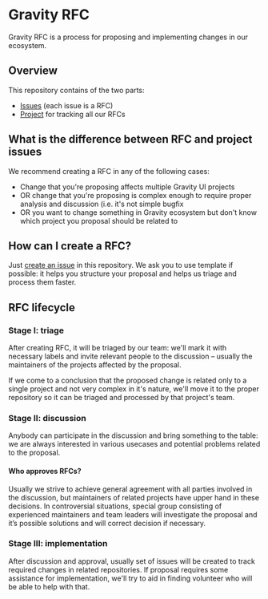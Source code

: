 # Gravity RFC

Gravity RFC is a process for proposing and implementing changes in our ecosystem.

## Overview

This repository contains of the two parts:

- [Issues](https://github.com/gravity-ui/rfc/issues) (each issue is a RFC)
- [Project](https://github.com/orgs/gravity-ui/projects/1) for tracking all our RFCs

## What is the difference between RFC and project issues

We recommend creating a RFC in any of the following cases:

- Change that you're proposing affects multiple Gravity UI projects
- OR change that you're proposing is complex enough to require proper analysis and discussion (i.e. it's not simple bugfix
- OR you want to change something in Gravity ecosystem but don't know which project you proposal should be related to

## How can I create a RFC?

Just [create an issue](https://github.com/gravity-ui/rfc/issues/new) in this repository. We ask you to use template if possible: it helps you structure your proposal and helps us triage and process them faster.

## RFC lifecycle

### Stage I: triage

After creating RFC, it will be triaged by our team: we'll mark it with necessary labels and invite relevant people to the discussion – usually the maintainers of the projects affected by the proposal.

If we come to a conclusion that the proposed change is related only to a single project and not very complex in it's nature, we'll move it to the proper repository so it can be triaged and processed by that project's team.

### Stage II: discussion

Anybody can participate in the discussion and bring something to the table: we are always interested in various usecases and potential problems related to the proposal.

#### Who approves RFCs?

Usually we strive to achieve general agreement with all parties involved in the discussion, but maintainers of related projects have upper hand in these decisions. In controversial situations, special group consisting of experienced maintainers and team leaders will investigate the proposal and it’s possible solutions and will correct decision if necessary.

### Stage III: implementation

After discussion and approval, usually set of issues will be created to track required changes in related repositories. If proposal requires some assistance for implementation, we'll try to aid in finding volunteer who will be able to help with that.
